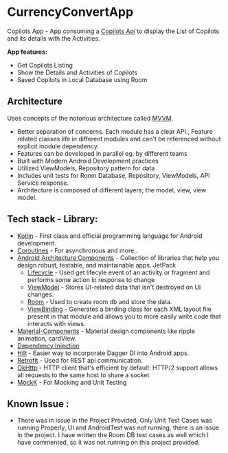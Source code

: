# CurrencyConvertApp
Copilots App - App consuming a [Copilots Api](https://devapi.getgoally.com/v1/api/devices/copilot-list/) to display the List of Copilots and its details with the Activities.


**App features:**
- Get Copilots Listing
- Show the Details and Activities of Copilots
- Saved Copilots in Local Database using Room


## Architecture
Uses concepts of the notorious architecture called [MVVM](https://www.geeksforgeeks.org/mvvm-model-view-viewmodel-architecture-pattern-in-android/).</br>

* Better separation of concerns. Each module has a clear API., Feature related classes life in different modules and can't be referenced without explicit module dependency.
* Features can be developed in parallel eg. by different teams
* Built with Modern Android Development practices
* Utilized ViewModels, Repository pattern for data
* Includes unit tests for Room Database, Repository, ViewModels, API Service response.
* Architecture is composed of different layers; the model, view, view model.


## Tech stack - Library:
- [Kotlin](https://kotlinlang.org/) - First class and official programming language for Android development.
- [Coroutines](https://kotlinlang.org/docs/reference/coroutines-overview.html) - For asynchronous and more..
- [Android Architecture Components](https://developer.android.com/topic/libraries/architecture) - Collection of libraries that help you design robust, testable, and maintainable apps.
  JetPack
    - [Lifecycle](https://developer.android.com/jetpack/androidx/releases/lifecycle) - Used get lifecyle event of an activity or fragment and performs some action in response to change
    - [ViewModel](https://developer.android.com/topic/libraries/architecture/viewmodel) - Stores UI-related data that isn't destroyed on UI changes.
    - [Room](https://developer.android.com/topic/libraries/architecture/room) - Used to create room db and store the data.
    - [ViewBinding](https://developer.android.com/topic/libraries/view-binding) - Generates a binding class for each XML layout file present in that module and allows you to more easily write code that interacts with views.
- [Material-Components](https://github.com/material-components/material-components-android) - Material design components like ripple animation, cardView.
- [Dependency Injection](https://developer.android.com/training/dependency-injection)
- [Hilt](https://dagger.dev/hilt) - Easier way to incorporate Dagger DI into Android apps.
- [Retrofit](https://github.com/square/retrofit) - Used for REST api communication.
- [OkHttp](http://square.github.io/okhttp/) - HTTP client that's efficient by default: HTTP/2 support allows all requests to the same host to share a socket
- [MockK](https://mockk.io) - For Mocking and Unit Testing


## Known Issue :
* There was in issue in the Project Provided,  Only Unit Test Cases was running Properly, UI and AndroidTest was not running, there is an issue in the project. I have written the Room DB test cases as well which I have commented, so it was not running on this project provided.